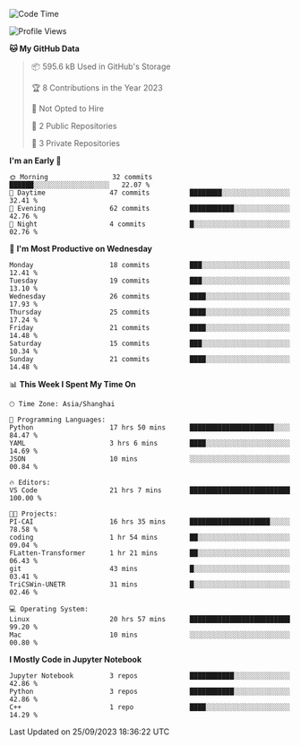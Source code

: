 <!--START_SECTION:waka-->
![Code Time](http://img.shields.io/badge/Code%20Time-402%20hrs%2045%20mins-blue)

![Profile Views](http://img.shields.io/badge/Profile%20Views-1-blue)

**🐱 My GitHub Data** 

> 📦 595.6 kB Used in GitHub's Storage 
 > 
> 🏆 8 Contributions in the Year 2023
 > 
> 🚫 Not Opted to Hire
 > 
> 📜 2 Public Repositories 
 > 
> 🔑 3 Private Repositories 
 > 
**I'm an Early 🐤** 

```text
🌞 Morning                32 commits          ██████░░░░░░░░░░░░░░░░░░░   22.07 % 
🌆 Daytime                47 commits          ████████░░░░░░░░░░░░░░░░░   32.41 % 
🌃 Evening                62 commits          ███████████░░░░░░░░░░░░░░   42.76 % 
🌙 Night                  4 commits           █░░░░░░░░░░░░░░░░░░░░░░░░   02.76 % 
```
📅 **I'm Most Productive on Wednesday** 

```text
Monday                   18 commits          ███░░░░░░░░░░░░░░░░░░░░░░   12.41 % 
Tuesday                  19 commits          ███░░░░░░░░░░░░░░░░░░░░░░   13.10 % 
Wednesday                26 commits          ████░░░░░░░░░░░░░░░░░░░░░   17.93 % 
Thursday                 25 commits          ████░░░░░░░░░░░░░░░░░░░░░   17.24 % 
Friday                   21 commits          ████░░░░░░░░░░░░░░░░░░░░░   14.48 % 
Saturday                 15 commits          ███░░░░░░░░░░░░░░░░░░░░░░   10.34 % 
Sunday                   21 commits          ████░░░░░░░░░░░░░░░░░░░░░   14.48 % 
```


📊 **This Week I Spent My Time On** 

```text
🕑︎ Time Zone: Asia/Shanghai

💬 Programming Languages: 
Python                   17 hrs 50 mins      █████████████████████░░░░   84.47 % 
YAML                     3 hrs 6 mins        ████░░░░░░░░░░░░░░░░░░░░░   14.69 % 
JSON                     10 mins             ░░░░░░░░░░░░░░░░░░░░░░░░░   00.84 % 

🔥 Editors: 
VS Code                  21 hrs 7 mins       █████████████████████████   100.00 % 

🐱‍💻 Projects: 
PI-CAI                   16 hrs 35 mins      ████████████████████░░░░░   78.58 % 
coding                   1 hr 54 mins        ██░░░░░░░░░░░░░░░░░░░░░░░   09.04 % 
FLatten-Transformer      1 hr 21 mins        ██░░░░░░░░░░░░░░░░░░░░░░░   06.43 % 
git                      43 mins             █░░░░░░░░░░░░░░░░░░░░░░░░   03.41 % 
TriCSWin-UNETR           31 mins             █░░░░░░░░░░░░░░░░░░░░░░░░   02.46 % 

💻 Operating System: 
Linux                    20 hrs 57 mins      █████████████████████████   99.20 % 
Mac                      10 mins             ░░░░░░░░░░░░░░░░░░░░░░░░░   00.80 % 
```

**I Mostly Code in Jupyter Notebook** 

```text
Jupyter Notebook         3 repos             ███████████░░░░░░░░░░░░░░   42.86 % 
Python                   3 repos             ███████████░░░░░░░░░░░░░░   42.86 % 
C++                      1 repo              ████░░░░░░░░░░░░░░░░░░░░░   14.29 % 
```




 Last Updated on 25/09/2023 18:36:22 UTC
<!--END_SECTION:waka-->
